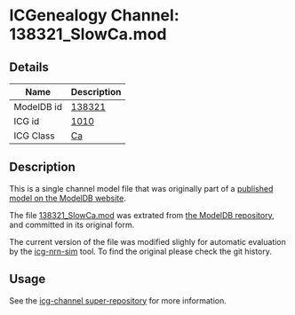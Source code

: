 # ICGenealogy Channel: 138321\_SlowCa.mod

## Details

Name | Description
---- | -----------
ModelDB id | [138321](http://senselab.med.yale.edu/ModelDB/ShowModel.cshtml?model=138321)
ICG id | [1010](http://icg.neurotheory.ox.ac.uk/channels/3/1010)
ICG Class | [Ca](http://icg.neurotheory.ox.ac.uk/channels/3)

## Description

This is a single channel model file that was originally part of a [published model on the ModelDB website](http://senselab.med.yale.edu/mModelDB/ShowModel.cshtml?model=138321).


The file [138321\_SlowCa.mod](138321_SlowCa.mod) was extrated from [the ModelDB repository](http://senselab.med.yale.edu/ModelDB/ShowModel.cshtml?model=138321), and committed in its original form.

The current version of the file was modified slighly for automatic evaluation by the [icg-nrn-sim](https://github.com/icgenealogy/icg-nrn-sim) tool. To find the original please check the git history.


## Usage

See the [icg-channel super-repository](https://github.com/icgenealogy/icg-channels) for more information.